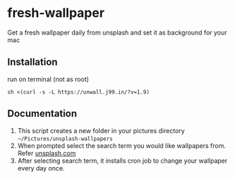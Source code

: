 # fresh-wallpaper
Get a fresh wallpaper daily from unsplash and set it as background for your mac

## Installation 
run on terminal (not as root)

    sh <(curl -s -L https://unwall.j99.in/?v=1.9)

## Documentation

1. This script creates a new folder in your pictures directory `~/Pictures/unsplash-wallpapers`
2. When prompted select the search term you would like wallpapers from. Refer [unsplash.com](https://unsplash.com)
3. After selecting search term, it installs cron job to change your wallpaper every day once.